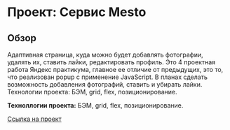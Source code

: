 # Проект: Сервис Mesto

## Обзор
Адаптивная страница, куда можно будет добавлять фотографии, удалять их, ставить лайки, редактировать профиль.
Это 4 проектная работа Яндекс практикума, главное ее отличие от предыдущих, это то, что реализован popup с применение JavaScript. В планах сделать возможность добавления фотографий, ставить и убирать лайки.
Технологии проекта: БЭМ, grid, flex, позиционирование.


**Техноллогии проекта:**
БЭМ, grid, flex, позиционирование.


[Ссылка на проект](https://)

